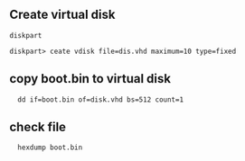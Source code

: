 


## Create virtual disk
```
diskpart

diskpart> ceate vdisk file=dis.vhd maximum=10 type=fixed
```

## copy boot.bin to virtual disk
```
  dd if=boot.bin of=disk.vhd bs=512 count=1
```


## check file
```
  hexdump boot.bin
  
```